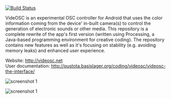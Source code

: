 [![Build Status](https://travis-ci.org/nuss/VideOSC2.svg)](https://travis-ci.org/nuss/VideOSC2)

VideOSC is an experimental OSC controller for Android that uses the color information coming from the device' in-built camera(s) to control the generation of electronic sounds or other media.
This repository is a complete rewrite of the app's first version (written using Processing, a Java-based programming environment for creative coding). The repository contains new features as well as it's focusing on stability (e.g. avoiding memory leaks) and enhanced user experience.

Website: http://videosc.net  
User documentation: http://pustota.basislager.org/coding/videosc/videosc-the-interface/
 
![screenshot 1](https://github.com/nuss/VideOSC2/blob/develop/screenshots/Screenshot_2019-09-04_175813.jpg)


![screenshot 1](https://github.com/nuss/VideOSC2/blob/develop/screenshots/Screenshot_2019-09-04_180036.jpg)
